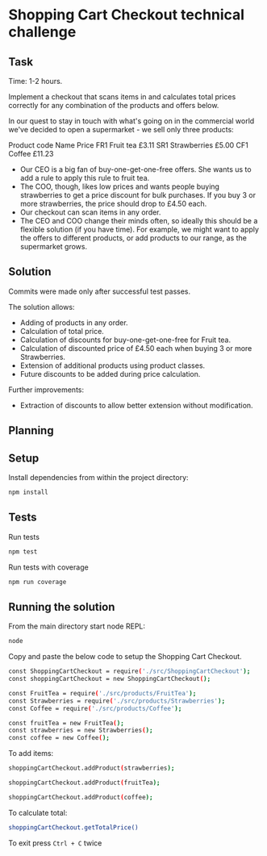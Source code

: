 # Shopping Cart Checkout technical challenge

## Task

Time: 1-2 hours.

Implement a checkout that scans items in and calculates total prices correctly for any combination of the products and offers below.

In our quest to stay in touch with what's going on in the commercial world we've decided to open a supermarket - we sell only three products:

Product code    Name            Price
FR1             Fruit tea       £3.11
SR1             Strawberries    £5.00
CF1             Coffee          £11.23

- Our CEO is a big fan of buy-one-get-one-free offers. She wants us to add a rule to apply this rule to fruit tea.
- The COO, though, likes low prices and wants people buying strawberries to get a price discount for bulk purchases. If you buy 3 or more strawberries, the price should drop to £4.50 each.
- Our checkout can scan items in any order.
- The CEO and COO change their minds often, so ideally this should be a flexible solution (if you have time). For example, we might want to apply the offers to different products, or add products to our range, as the supermarket grows.



## Solution

Commits were made only after successful test passes.

The solution allows:

- Adding of products in any order.
- Calculation of total price.
- Calculation of discounts for buy-one-get-one-free for Fruit tea.
- Calculation of discounted price of £4.50 each when buying 3 or more Strawberries.
- Extension of additional products using product classes.
- Future discounts to be added during price calculation.

Further improvements:

- Extraction of discounts to allow better extension without modification.


## Planning

<!-- Excalidraw link -->

## Setup

Install dependencies from within the project directory:

```bash
npm install
```

## Tests

Run tests
```bash
npm test
```

Run tests with coverage
```bash
npm run coverage
```

<!-- Tests link -->

## Running the solution

From the main directory start node REPL:
```bash
node
```

Copy and paste the below code to setup the Shopping Cart Checkout. 
```bash
const ShoppingCartCheckout = require('./src/ShoppingCartCheckout');
const shoppingCartCheckout = new ShoppingCartCheckout();

const FruitTea = require('./src/products/FruitTea');
const Strawberries = require('./src/products/Strawberries');
const Coffee = require('./src/products/Coffee');

const fruitTea = new FruitTea();
const strawberries = new Strawberries();
const coffee = new Coffee();


```
To add items:

```bash
shoppingCartCheckout.addProduct(strawberries);

shoppingCartCheckout.addProduct(fruitTea);

shoppingCartCheckout.addProduct(coffee);
```

To calculate total:

```bash
shoppingCartCheckout.getTotalPrice()
```

To exit press `Ctrl + C` twice

